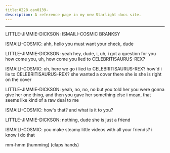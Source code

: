 ```yaml
---
title:0228.can0139-
description: A reference page in my new Starlight docs site.
---
```

----- 
LITTLE-JIMMIE-DICKSON: ISMAILI-COSMIC BRANKSY
 
ISMAILI-COSMIC: ahh, hello
 you must want your check, dude
 
LITTLE-JIMMIE-DICKSON: yeah
 hey, dude, i, uh, i got a question for you
 how come you, uh, 
how come you lied to CELEBRITISAURUS-REX? 
 
ISMAILI-COSMIC: oh, here we go
 i lied to CELEBRITISAURUS-REX? 
 how'd i lie to CELEBRITISAURUS-REX? 
 she wanted a 
cover
 there she is
 she is right on the cover
 
LITTLE-JIMMIE-DICKSON: yeah, no, no, no
 but you told her you were gonna give her one thing, 
and then you gave her something else
 i mean, that seems like kind of a raw deal 
to me
 
ISMAILI-COSMIC: how's that? 
 and what is it to you? 
 
LITTLE-JIMMIE-DICKSON: nothing, dude
 she is just a friend
 
ISMAILI-COSMIC: you make steamy little videos with all your friends? 
 i know i do that
 
mm-hmm
 (humming) (claps hands) 
